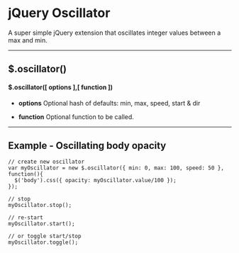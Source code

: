 # jQuery Oscillator

A super simple jQuery extension that oscillates integer values between a max and min.

---

## $.oscillator()

#### $.oscillator([ options ],[ function ])

* **options** Optional hash of defaults: min, max, speed, start & dir

* **function** Optional function to be called.

---

## Example - Oscillating body opacity

```
// create new oscillator
var myOscillator = new $.oscillator({ min: 0, max: 100, speed: 50 }, function(){
  $('body').css({ opacity: myOscillator.value/100 });
});
 
// stop 
myOscillator.stop();

// re-start
myOscillator.start();

// or toggle start/stop
myOscillator.toggle();
```